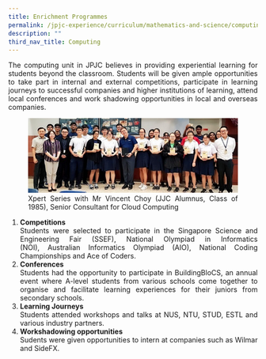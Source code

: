 ```yaml
---
title: Enrichment Programmes
permalink: /jpjc-experience/curriculum/mathematics-and-science/computing/enrichment-programmes/
description: ""
third_nav_title: Computing
---
```

<div align=justify>
<p>
The computing unit in JPJC believes in providing experiential learning for students beyond the classroom. Students will be given ample opportunities to take part in internal and external competitions, participate in learning journeys to successful companies and higher institutions of learning, attend local conferences and work shadowing opportunities in local and overseas companies.</p>

<figure>
<img src="/images/comp2.jpg">
<figcaption>Xpert Series with Mr Vincent Choy (JJC Alumnus, Class of 1985), Senior Consultant for Cloud Computing</figcaption></figure>

<ol>
	<li><strong>Competitions</strong><br>
Students were selected to participate in the Singapore Science and Engineering Fair (SSEF), National Olympiad in Informatics (NOI), Australian Informatics Olympiad (AIO), National Coding Championships and Ace of Coders.</li>
	<li><strong>Conferences</strong><br>
Students had the opportunity to participate in BuildingBloCS, an annual event where A-level students from various schools come together to organise and facilitate learning experiences for their juniors from secondary schools.</li>
	<li><strong>Learning Journeys</strong><br>
		Students attended workshops and talks at NUS, NTU, STUD, ESTL and various industry partners.</li>
	<li><strong>Workshadowing opportunities</strong><br>
	Sudents were given opportunities to intern at companies such as Wilmar and SideFX.</li></ol>